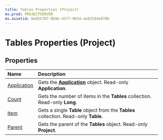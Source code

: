 ```yaml
---
title: Tables Properties (Project)
ms.prod: PROJECTSERVER
ms.assetid: 6e025787-0b9e-4577-9654-ae93194e978b
---
```



# Tables Properties (Project)

## Properties



|**Name**|**Description**|
|:-----|:-----|
|[Application](tables-application-property-project.md)|Gets the  **[Application](application-object-project.md)** object. Read-only **Application**.|
|[Count](tables-count-property-project.md)|Gets the number of items in the  **Tables** collection. Read-only **Long**.|
|[Item](tables-item-property-project.md)|Gets a single  **Table** object from the **Tables** collection. Read-only **Table**.|
|[Parent](tables-parent-property-project.md)|Gets the parent of the  **Tables** object. Read-only **Project**.|

